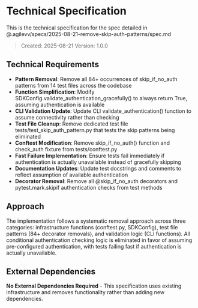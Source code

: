# Technical Specification

This is the technical specification for the spec detailed in @.agilevv/specs/2025-08-21-remove-skip-auth-patterns/spec.md

> Created: 2025-08-21
> Version: 1.0.0

## Technical Requirements

- **Pattern Removal**: Remove all 84+ occurrences of skip_if_no_auth patterns from 14 test files across the codebase
- **Function Simplification**: Modify SDKConfig.validate_authentication_gracefully() to always return True, assuming authentication is available
- **CLI Validation Update**: Update CLI validate_authentication() function to assume connectivity rather than checking
- **Test File Cleanup**: Remove dedicated test file tests/test_skip_auth_pattern.py that tests the skip patterns being eliminated
- **Conftest Modification**: Remove skip_if_no_auth() function and check_auth fixture from tests/conftest.py
- **Fast Failure Implementation**: Ensure tests fail immediately if authentication is actually unavailable instead of gracefully skipping
- **Documentation Updates**: Update test docstrings and comments to reflect assumption of available authentication
- **Decorator Removal**: Remove all @skip_if_no_auth decorators and pytest.mark.skipif authentication checks from test methods

## Approach

The implementation follows a systematic removal approach across three categories: infrastructure functions (conftest.py, SDKConfig), test file patterns (84+ decorator removals), and validation logic (CLI functions). All conditional authentication checking logic is eliminated in favor of assuming pre-configured authentication, with tests failing fast if authentication is actually unavailable.

## External Dependencies

**No External Dependencies Required** - This specification uses existing infrastructure and removes functionality rather than adding new dependencies.
